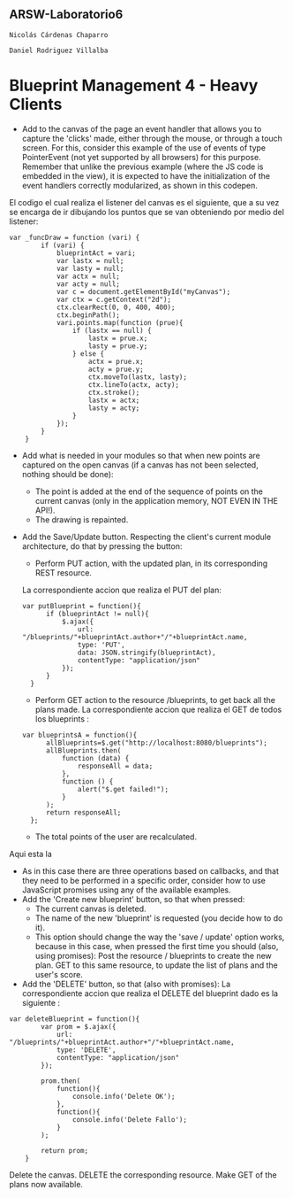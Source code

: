 ## ARSW-Laboratorio6

```
Nicolás Cárdenas Chaparro

Daniel Rodriguez Villalba
```
# Blueprint Management 4 - Heavy Clients

- Add to the canvas of the page an event handler that allows you to capture the 'clicks' made, either through the mouse, or through a touch screen. For this, consider this example of the use of events of type PointerEvent (not yet supported by all browsers) for this purpose. Remember that unlike the previous example (where the JS code is embedded in the view), it is expected to have the initialization of the event handlers correctly modularized, as shown in this codepen.

El codigo el cual realiza el listener del canvas es el siguiente, que a su vez se encarga de ir dibujando los puntos que se van obteniendo por medio del listener:
```
var _funcDraw = function (vari) {
        if (vari) {
            blueprintAct = vari;
            var lastx = null;
            var lasty = null;
            var actx = null;
            var acty = null;
            var c = document.getElementById("myCanvas");
            var ctx = c.getContext("2d");
            ctx.clearRect(0, 0, 400, 400);
            ctx.beginPath();
            vari.points.map(function (prue){
                if (lastx == null) {
                    lastx = prue.x;
                    lasty = prue.y;
                } else {
                    actx = prue.x;
                    acty = prue.y;
                    ctx.moveTo(lastx, lasty);
                    ctx.lineTo(actx, acty);
                    ctx.stroke();
                    lastx = actx;
                    lasty = acty;
                }
            });
        }
    }
```
- Add what is needed in your modules so that when new points are captured on the open canvas (if a canvas has not been selected, nothing should be done):
  - The point is added at the end of the sequence of points on the current canvas (only in the application memory, NOT EVEN IN THE API!). 
  - The drawing is repainted. 
- Add the Save/Update button. Respecting the client's current module architecture, do that by pressing the button:

  - Perform PUT action, with the updated plan, in its corresponding REST resource. 
  
  La correspondiente accion que realiza el PUT del plan:
  ```
  var putBlueprint = function(){
        if (blueprintAct != null){
            $.ajax({
                url: "/blueprints/"+blueprintAct.author+"/"+blueprintAct.name,
                type: 'PUT',
                data: JSON.stringify(blueprintAct),
                contentType: "application/json"
            });
        }
    }
  ```
  
  - Perform GET action to the resource /blueprints, to get back all the plans made.
  La correspondiente accion que realiza el GET de todos los blueprints :
  ```
  var blueprintsA = function(){
        allBlueprints=$.get("http://localhost:8080/blueprints");
        allBlueprints.then(
            function (data) {
                responseAll = data;
            },
            function () {
                alert("$.get failed!");
            }
        );
        return responseAll;
    };
  ```
  - The total points of the user are recalculated. 
 
 Aqui esta la 
  
  - As in this case there are three operations based on callbacks, and that they need to be performed in a specific order, consider how to use JavaScript promises using any of the available examples.
- Add the 'Create new blueprint' button, so that when pressed:
  - The current canvas is deleted. 
  - The name of the new 'blueprint' is requested (you decide how to do it). 
  - This option should change the way the 'save / update' option works, because in this case, when pressed the first time you should (also, using promises):
Post the resource / blueprints to create the new plan. GET to this same resource, to update the list of plans and the user's score. 
- Add the 'DELETE' button, so that (also with promises):
  La correspondiente accion que realiza el DELETE del blueprint dado es la siguiente :
```
var deleteBlueprint = function(){
        var prom = $.ajax({
            url: "/blueprints/"+blueprintAct.author+"/"+blueprintAct.name,
            type: 'DELETE',
            contentType: "application/json"
        });

        prom.then(
            function(){
                console.info('Delete OK');
            },
            function(){
                console.info('Delete Fallo');
            }
        );

        return prom;
    }
```
Delete the canvas. DELETE the corresponding resource. 
Make GET of the plans now available.
